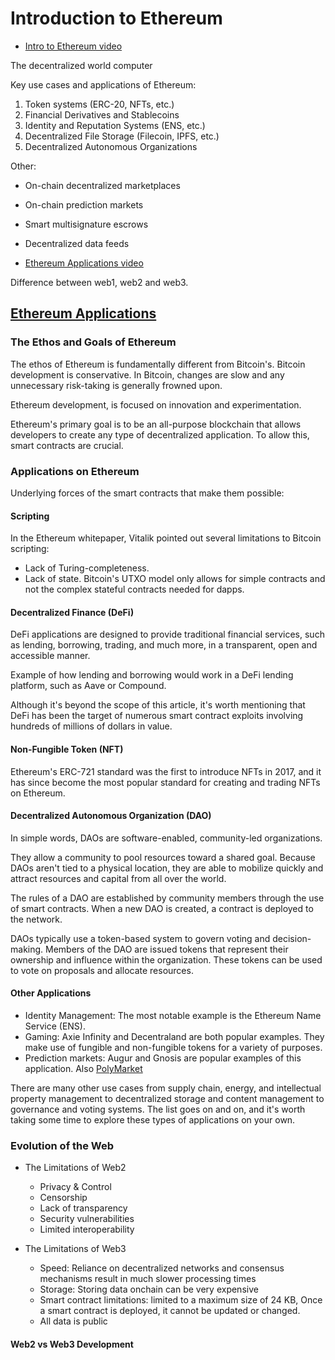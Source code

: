 # Introduction to Ethereum

- [Intro to Ethereum video](https://docs.base.org/base-learn/docs/introduction-to-ethereum/intro-to-ethereum-vid)

The decentralized world computer

Key use cases and applications of Ethereum:

1. Token systems (ERC-20, NFTs, etc.)
2. Financial Derivatives and Stablecoins
3. Identity and Reputation Systems (ENS, etc.)
4. Decentralized File Storage (Filecoin, IPFS, etc.)
5. Decentralized Autonomous Organizations

Other:

- On-chain decentralized marketplaces
- On-chain prediction markets
- Smart multisignature escrows
- Decentralized data feeds

- [Ethereum Applications video](https://docs.base.org/base-learn/docs/introduction-to-ethereum/ethereum-dev-overview-vid)

Difference between web1, web2 and web3.

## [Ethereum Applications](https://docs.base.org/base-learn/docs/introduction-to-ethereum/ethereum-applications)

### The Ethos and Goals of Ethereum

The ethos of Ethereum is fundamentally different from Bitcoin's. Bitcoin development is conservative. In Bitcoin, changes are slow and any unnecessary risk-taking is generally frowned upon.

Ethereum development, is focused on innovation and experimentation.

Ethereum's primary goal is to be an all-purpose blockchain that allows developers to create any type of decentralized application. To allow this, smart contracts are crucial.

### Applications on Ethereum

Underlying forces of the smart contracts that make them possible:

#### Scripting

In the Ethereum whitepaper, Vitalik pointed out several limitations to Bitcoin scripting:

- Lack of Turing-completeness.
- Lack of state. Bitcoin's UTXO model only allows for simple contracts and not the complex stateful contracts needed for dapps.

#### Decentralized Finance (DeFi)

DeFi applications are designed to provide traditional financial services, such as lending, borrowing, trading, and much more, in a transparent, open and accessible manner.

Example of how lending and borrowing would work in a DeFi lending platform, such as Aave or Compound.

Although it's beyond the scope of this article, it's worth mentioning that DeFi has been the target of numerous smart contract exploits involving hundreds of millions of dollars in value.

#### Non-Fungible Token (NFT)

Ethereum's ERC-721 standard was the first to introduce NFTs in 2017, and it has since become the most popular standard for creating and trading NFTs on Ethereum.

#### Decentralized Autonomous Organization (DAO)

In simple words, DAOs are software-enabled, community-led organizations.

They allow a community to pool resources toward a shared goal. Because DAOs aren't tied to a physical location, they are able to mobilize quickly and attract resources and capital from all over the world.

The rules of a DAO are established by community members through the use of smart contracts. When a new DAO is created, a contract is deployed to the network.

DAOs typically use a token-based system to govern voting and decision-making. Members of the DAO are issued tokens that represent their ownership and influence within the organization. These tokens can be used to vote on proposals and allocate resources.

#### Other Applications

- Identity Management: The most notable example is the Ethereum Name Service (ENS).
- Gaming: Axie Infinity and Decentraland are both popular examples. They make use of fungible and non-fungible tokens for a variety of purposes.
- Prediction markets: Augur and Gnosis are popular examples of this application. Also [PolyMarket](https://polymarket.com/)

There are many other use cases from supply chain, energy, and intellectual property management to decentralized storage and content management to governance and voting systems. The list goes on and on, and it's worth taking some time to explore these types of applications on your own.

### Evolution of the Web

- The Limitations of Web2

  - Privacy & Control
  - Censorship
  - Lack of transparency
  - Security vulnerabilities
  - Limited interoperability

- The Limitations of Web3
  - Speed: Reliance on decentralized networks and consensus mechanisms result in much slower processing times
  - Storage: Storing data onchain can be very expensive
  - Smart contract limitations: limited to a maximum size of 24 KB, Once a smart contract is deployed, it cannot be updated or changed.
  - All data is public

#### Web2 vs Web3 Development
